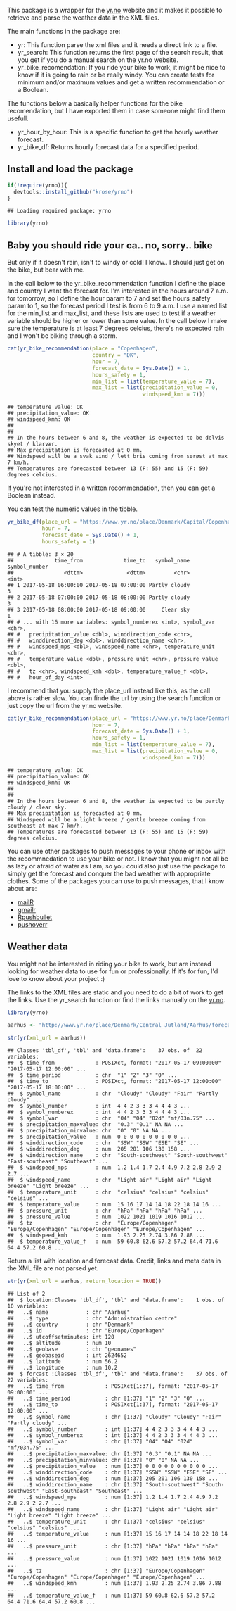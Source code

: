 
This package is a wrapper for the [yr.no](https://www.yr.no) website and it makes it possible to retrieve and parse the weather data in the XML files.

The main functions in the package are:

-   yr: This function parse the xml files and it needs a direct link to a file.
-   yr\_search: This function returns the first page of the search result, that you get if you do a manual search on the yr.no website.
-   yr\_bike\_recomendation: If you ride your bike to work, it might be nice to know if it is going to rain or be really windy. You can create tests for minimum and/or maximum values and get a written recommendation or a Boolean.

The functions below a basically helper functions for the bike recomendation, but I have exported them in case someone might find them usefull.

-   yr\_hour\_by\_hour: This is a specific function to get the hourly weather forecast.
-   yr\_bike\_df: Returns hourly forecast data for a specified period.

Install and load the package
----------------------------

``` r
if(!require(yrno)){
  devtools::install_github("krose/yrno")
}
```

    ## Loading required package: yrno

``` r
library(yrno)
```

Baby you should ride your ca.. no, sorry.. bike
-----------------------------------------------

But only if it doesn't rain, isn't to windy or cold! I know.. I should just get on the bike, but bear with me.

In the call below to the yr\_bike\_recommendation function I define the place and country I want the forecast for. I'm interested in the hours around 7 a.m. for tomorrow, so I define the hour param to 7 and set the hours\_safety param to 1, so the forecast period I test is from 6 to 9 a.m. I use a named list for the min\_list and max\_list, and these lists are used to test if a weather variable should be higher or lower than some value. In the call below I make sure the temperature is at least 7 degrees celcius, there's no expected rain and I won't be biking through a storm.

``` r
cat(yr_bike_recommendation(place = "Copenhagen", 
                           country = "DK", 
                           hour = 7, 
                           forecast_date = Sys.Date() + 1, 
                           hours_safety = 1, 
                           min_list = list(temperature_value = 7), 
                           max_list = list(precipitation_value = 0, 
                                           windspeed_kmh = 7)))
```

    ## temperature_value: OK
    ## precipitation_value: OK
    ## windspeed_kmh: OK
    ## 
    ## 
    ## In the hours between 6 and 8, the weather is expected to be delvis skyet / klarvær.
    ## Max precipitation is forecasted at 0 mm.
    ## Windspeed will be a svak vind / lett bris coming from sørøst at max 7 km/h.
    ## Temperatures are forecasted between 13 (F: 55) and 15 (F: 59) degrees celcius.

If you're not interested in a written recommendation, then you can get a Boolean instead.

You can test the numeric values in the tibble.

``` r
yr_bike_df(place_url = "https://www.yr.no/place/Denmark/Capital/Copenhagen/",
           hour = 7, 
           forecast_date = Sys.Date() + 1,
           hours_safety = 1)
```

    ## # A tibble: 3 × 20
    ##             time_from             time_to   symbol_name symbol_number
    ##                <dttm>              <dttm>         <chr>         <int>
    ## 1 2017-05-18 06:00:00 2017-05-18 07:00:00 Partly cloudy             3
    ## 2 2017-05-18 07:00:00 2017-05-18 08:00:00 Partly cloudy             3
    ## 3 2017-05-18 08:00:00 2017-05-18 09:00:00     Clear sky             1
    ## # ... with 16 more variables: symbol_numberex <int>, symbol_var <chr>,
    ## #   precipitation_value <dbl>, winddirection_code <chr>,
    ## #   winddirection_deg <dbl>, winddirection_name <chr>,
    ## #   windspeed_mps <dbl>, windspeed_name <chr>, temperature_unit <chr>,
    ## #   temperature_value <dbl>, pressure_unit <chr>, pressure_value <dbl>,
    ## #   tz <chr>, windspeed_kmh <dbl>, temperature_value_f <dbl>,
    ## #   hour_of_day <int>

I recommend that you supply the place\_url instead like this, as the call above is rather slow. You can finde the url by using the search function or just copy the url from the yr.no website.

``` r
cat(yr_bike_recommendation(place_url = "https://www.yr.no/place/Denmark/Capital/Copenhagen/",
                           hour = 7, 
                           forecast_date = Sys.Date() + 1, 
                           hours_safety = 1, 
                           min_list = list(temperature_value = 7), 
                           max_list = list(precipitation_value = 0, 
                                           windspeed_kmh = 7)))
```

    ## temperature_value: OK
    ## precipitation_value: OK
    ## windspeed_kmh: OK
    ## 
    ## 
    ## In the hours between 6 and 8, the weather is expected to be partly cloudy / clear sky.
    ## Max precipitation is forecasted at 0 mm.
    ## Windspeed will be a light breeze / gentle breeze coming from southeast at max 7 km/h.
    ## Temperatures are forecasted between 13 (F: 55) and 15 (F: 59) degrees celcius.

You can use other packages to push messages to your phone or inbox with the recommnedation to use your bike or not. I know that you might not all be as lazy or afraid of water as I am, so you could also just use the package to simply get the forecast and conquer the bad weather with appropriate clothes. Some of the packages you can use to push messages, that I know about are:

-   [mailR](https://cran.r-project.org/web/packages/mailR/index.html)
-   [gmailr](https://cran.r-project.org/web/packages/gmailr/index.html)
-   [Rpushbullet](https://cran.r-project.org/web/packages/RPushbullet/index.html)
-   [pushoverr](https://cran.r-project.org/web/packages/pushoverr/index.html)

Weather data
------------

You might not be interested in riding your bike to work, but are instead looking for weather data to use for fun or professionally. If it's for fun, I'd love to know about your project :)

The links to the XML files are static and you need to do a bit of work to get the links. Use the yr\_search function or find the links manually on the [yr.no](https://www.yr.no).

``` r
library(yrno)

aarhus <- "http://www.yr.no/place/Denmark/Central_Jutland/Aarhus/forecast.xml"

str(yr(xml_url = aarhus))
```

    ## Classes 'tbl_df', 'tbl' and 'data.frame':    37 obs. of  22 variables:
    ##  $ time_from             : POSIXct, format: "2017-05-17 09:00:00" "2017-05-17 12:00:00" ...
    ##  $ time_period           : chr  "1" "2" "3" "0" ...
    ##  $ time_to               : POSIXct, format: "2017-05-17 12:00:00" "2017-05-17 18:00:00" ...
    ##  $ symbol_name           : chr  "Cloudy" "Cloudy" "Fair" "Partly cloudy" ...
    ##  $ symbol_number         : int  4 4 2 3 3 3 4 4 4 3 ...
    ##  $ symbol_numberex       : int  4 4 2 3 3 3 4 4 4 3 ...
    ##  $ symbol_var            : chr  "04" "04" "02d" "mf/03n.75" ...
    ##  $ precipitation_maxvalue: chr  "0.3" "0.1" NA NA ...
    ##  $ precipitation_minvalue: chr  "0" "0" NA NA ...
    ##  $ precipitation_value   : num  0 0 0 0 0 0 0 0 0 0 ...
    ##  $ winddirection_code    : chr  "SSW" "SSW" "ESE" "SE" ...
    ##  $ winddirection_deg     : num  205 201 106 130 158 ...
    ##  $ winddirection_name    : chr  "South-southwest" "South-southwest" "East-southeast" "Southeast" ...
    ##  $ windspeed_mps         : num  1.2 1.4 1.7 2.4 4.9 7.2 2.8 2.9 2 2.7 ...
    ##  $ windspeed_name        : chr  "Light air" "Light air" "Light breeze" "Light breeze" ...
    ##  $ temperature_unit      : chr  "celsius" "celsius" "celsius" "celsius" ...
    ##  $ temperature_value     : num  15 16 17 14 14 18 22 18 14 16 ...
    ##  $ pressure_unit         : chr  "hPa" "hPa" "hPa" "hPa" ...
    ##  $ pressure_value        : num  1022 1021 1019 1016 1012 ...
    ##  $ tz                    : chr  "Europe/Copenhagen" "Europe/Copenhagen" "Europe/Copenhagen" "Europe/Copenhagen" ...
    ##  $ windspeed_kmh         : num  1.93 2.25 2.74 3.86 7.88 ...
    ##  $ temperature_value_f   : num  59 60.8 62.6 57.2 57.2 64.4 71.6 64.4 57.2 60.8 ...

Return a list with location and forecast data. Credit, links and meta data in the XML file are not parsed yet.

``` r
str(yr(xml_url = aarhus, return_location = TRUE))
```

    ## List of 2
    ##  $ location:Classes 'tbl_df', 'tbl' and 'data.frame':    1 obs. of  10 variables:
    ##   ..$ name            : chr "Aarhus"
    ##   ..$ type            : chr "Administration centre"
    ##   ..$ country         : chr "Denmark"
    ##   ..$ id              : chr "Europe/Copenhagen"
    ##   ..$ utcoffsetminutes: int 120
    ##   ..$ altitude        : num 10
    ##   ..$ geobase         : chr "geonames"
    ##   ..$ geobaseid       : int 2624652
    ##   ..$ latitude        : num 56.2
    ##   ..$ longitude       : num 10.2
    ##  $ forcast :Classes 'tbl_df', 'tbl' and 'data.frame':    37 obs. of  22 variables:
    ##   ..$ time_from             : POSIXct[1:37], format: "2017-05-17 09:00:00" ...
    ##   ..$ time_period           : chr [1:37] "1" "2" "3" "0" ...
    ##   ..$ time_to               : POSIXct[1:37], format: "2017-05-17 12:00:00" ...
    ##   ..$ symbol_name           : chr [1:37] "Cloudy" "Cloudy" "Fair" "Partly cloudy" ...
    ##   ..$ symbol_number         : int [1:37] 4 4 2 3 3 3 4 4 4 3 ...
    ##   ..$ symbol_numberex       : int [1:37] 4 4 2 3 3 3 4 4 4 3 ...
    ##   ..$ symbol_var            : chr [1:37] "04" "04" "02d" "mf/03n.75" ...
    ##   ..$ precipitation_maxvalue: chr [1:37] "0.3" "0.1" NA NA ...
    ##   ..$ precipitation_minvalue: chr [1:37] "0" "0" NA NA ...
    ##   ..$ precipitation_value   : num [1:37] 0 0 0 0 0 0 0 0 0 0 ...
    ##   ..$ winddirection_code    : chr [1:37] "SSW" "SSW" "ESE" "SE" ...
    ##   ..$ winddirection_deg     : num [1:37] 205 201 106 130 158 ...
    ##   ..$ winddirection_name    : chr [1:37] "South-southwest" "South-southwest" "East-southeast" "Southeast" ...
    ##   ..$ windspeed_mps         : num [1:37] 1.2 1.4 1.7 2.4 4.9 7.2 2.8 2.9 2 2.7 ...
    ##   ..$ windspeed_name        : chr [1:37] "Light air" "Light air" "Light breeze" "Light breeze" ...
    ##   ..$ temperature_unit      : chr [1:37] "celsius" "celsius" "celsius" "celsius" ...
    ##   ..$ temperature_value     : num [1:37] 15 16 17 14 14 18 22 18 14 16 ...
    ##   ..$ pressure_unit         : chr [1:37] "hPa" "hPa" "hPa" "hPa" ...
    ##   ..$ pressure_value        : num [1:37] 1022 1021 1019 1016 1012 ...
    ##   ..$ tz                    : chr [1:37] "Europe/Copenhagen" "Europe/Copenhagen" "Europe/Copenhagen" "Europe/Copenhagen" ...
    ##   ..$ windspeed_kmh         : num [1:37] 1.93 2.25 2.74 3.86 7.88 ...
    ##   ..$ temperature_value_f   : num [1:37] 59 60.8 62.6 57.2 57.2 64.4 71.6 64.4 57.2 60.8 ...

